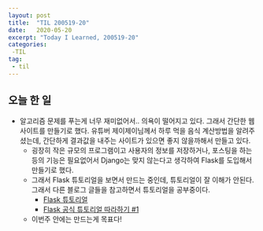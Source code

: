 ```yaml
---
layout: post
title:  "TIL 200519-20"
date:   2020-05-20
excerpt: "Today I Learned, 200519-20"
categories: 
 -TIL
tag:
 - til
---
```

## 오늘 한 일

* 알고리즘 문제를 푸는게 너무 재미없어서.. 의욕이 떨어지고 있다. 그래서 간단한 웹사이트를 만들기로 했다. 유튜버 제이제이님께서 하루 먹을 음식 계산방법을 알려주셨는데, 간단하게 결과값을 내주는 사이트가 있으면 좋지 않을까해서 만들고 있다.
    * 굉장히 작은 규모의 프로그램이고 사용자의 정보를 저장하거나, 포스팅을 하는 등의 기능은 필요없어서 Django는 맞지 않는다고 생각하여 Flask를 도입해서 만들기로 했다.
    * 그래서 Flask 튜토리얼을 보면서 만드는 중인데, 튜토리얼이 잘 이해가 안된다. 그래서 다른 블로그 글들을 참고하면서 튜토리얼을 공부중이다.
        * [Flask 튜토리얼](https://flask.palletsprojects.com/en/0.12.x/tutorial/introduction/)
        * [Flask 공식 튜토리얼 따라하기 #1](https://blog.outsider.ne.kr/1329)
    * 이번주 안에는 만드는게 목표다!